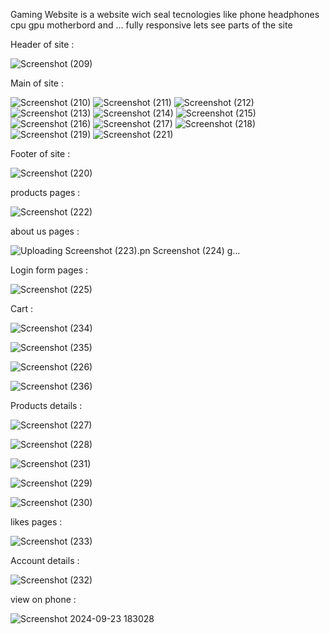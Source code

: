 Gaming Website is a website wich seal tecnologies like phone headphones cpu gpu motherbord and ... fully responsive lets see parts of the site 


Header  of site : 

![Screenshot (209)](https://github.com/user-attachments/assets/c762fb62-d29b-44c9-8028-b05d023454a8)

Main of site :

![Screenshot (210)](https://github.com/user-attachments/assets/3f7b4076-08c7-4aee-a37d-722661427b2e)
![Screenshot (211)](https://github.com/user-attachments/assets/bfa9e890-9bff-4dcb-8077-f41bbd7f208f)
![Screenshot (212)](https://github.com/user-attachments/assets/6cfe1e8d-9911-4ad9-99c7-c6bf0e96a133)
![Screenshot (213)](https://github.com/user-attachments/assets/ef64da48-8c2b-4cbf-9264-91288cf7c565)
![Screenshot (214)](https://github.com/user-attachments/assets/ea2265bf-9bec-4798-bd23-3d53fd713dd8)
![Screenshot (215)](https://github.com/user-attachments/assets/9dc42ea4-d7d8-41bb-ab63-a990d528de3b)
![Screenshot (216)](https://github.com/user-attachments/assets/7d2666c7-a24f-45cb-95d2-1d9d991ba589)
![Screenshot (217)](https://github.com/user-attachments/assets/883c2c93-dcaa-407a-a783-ddf804f92d66)
![Screenshot (218)](https://github.com/user-attachments/assets/da409531-e8d4-4c87-9a8b-8234a4147e3c)
![Screenshot (219)](https://github.com/user-attachments/assets/652399ff-697b-4b99-841a-f0f5d5f36cf1)
![Screenshot (221)](https://github.com/user-attachments/assets/00a587c9-5e0b-45f1-adeb-258e27649af4)

Footer of site : 


![Screenshot (220)](https://github.com/user-attachments/assets/a6e183a0-e5c2-4925-a9c5-2cb050d65311)


products pages : 

![Screenshot (222)](https://github.com/user-attachments/assets/0e34ee65-9334-471d-a050-43243bd56477)

about us pages : 


![Uploading Screenshot (223).pn
![Screenshot (224)](https://github.com/user-attachments/assets/169e18e8-8321-49ca-a214-0c404a00af5a)
g…]()

Login form pages :  

![Screenshot (225)](https://github.com/user-attachments/assets/eaf9b6e2-618b-4853-9abb-e99c53865b89)

Cart : 

![Screenshot (234)](https://github.com/user-attachments/assets/66d191a4-c256-43bc-8705-93acf4170581)

![Screenshot (235)](https://github.com/user-attachments/assets/7d0078e9-6de5-4f3e-bffa-879f7da718b6)

![Screenshot (226)](https://github.com/user-attachments/assets/462d5937-af81-4400-a2b4-d1472b1f063c)

![Screenshot (236)](https://github.com/user-attachments/assets/1e010d46-7fab-4d44-8dcb-ac9fe1576d9f)


Products details : 

![Screenshot (227)](https://github.com/user-attachments/assets/596c6f05-3c2b-47e6-959c-d0c34b961a99)

![Screenshot (228)](https://github.com/user-attachments/assets/c9f780a0-0179-43a2-8842-c140adbac041)

![Screenshot (231)](https://github.com/user-attachments/assets/2dce9e4d-ed73-463e-a6f1-97ff345043fb)

![Screenshot (229)](https://github.com/user-attachments/assets/796dcf2c-ea92-409f-be42-9a4cf959e6d7)

![Screenshot (230)](https://github.com/user-attachments/assets/bd3f7792-9713-42e3-9204-45e39e97e337)


likes pages : 

![Screenshot (233)](https://github.com/user-attachments/assets/1b97f0e5-6806-4b16-96ca-97ea8e78eb31)

Account details : 

![Screenshot (232)](https://github.com/user-attachments/assets/edd9cfe5-515b-4e2c-9963-ce872e2ce373)


view on phone : 

![Screenshot 2024-09-23 183028](https://github.com/user-attachments/assets/fc3899cb-fdbd-44d1-908e-c00ea9d4fc2f)


